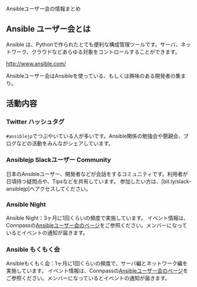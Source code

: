 Ansibleユーザー会の情報まとめ

## Ansible ユーザー会とは
Ansible は、Pythonで作られたとても便利な構成管理ツールです。サーバ、ネットワーク、クラウドなどあらゆる対象をコントロールすることができます。

http://www.ansible.com/

Ansibleユーザー会はAnsibleを使っている、もしくは興味のある開発者の集まり。

## 活動内容
### Twitter ハッシュタグ
`#ansiblejp`でつぶやいている人が多いです。Ansible関係の勉強会や懇親会、ブログなどの活動をみんながシェアしています。

### Ansiblejp Slackユーザー Community
日本のAnsibleユーザー、開発者などが会話をするコミュニティです。利用者が日頃持つ疑問点や、Tipsなどを共有しています。
参加したい方は、[bit.ly/slack-ansiblejp]へアクセスしてください。

### Ansible Night
Ansible Night：3ヶ月に1回くらいの頻度で実施しています。
イベント情報は、Connpassの[Ansibleユーザー会のページ](https://ansible-users.connpass.com/)をご参照ください。メンバーになっているとイベントの通知が届きます。

### Ansible もくもく会
Ansibleもくもく会：1ヶ月に1回くらいの頻度で、サーバ編とネットワーク編を実施しています。
イベント情報は、Connpassの[Ansibleユーザー会のページ](https://ansible-users.connpass.com/)をご参照ください。メンバーになっているとイベントの通知が届きます。

